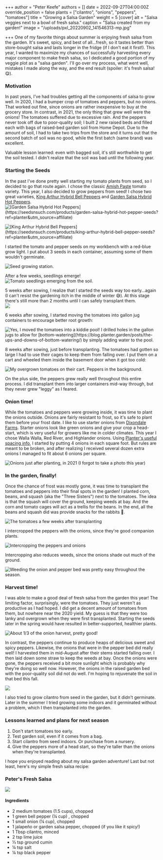+++
author = "Peter Keefe"
authors = []
date = 2022-09-27T04:00:00Z
override_position = false
plants = ["cilantro", "onions", "peppers", "tomatoes"]
title = "Growing a Salsa Garden"
weight = 5
[cover]
alt = "Salsa veggies next to a bowl of fresh salsa."
caption = "Salsa created from my garden!"
image = "/uploads/pxl_20220902_141546313-mp.jpg"

+++
One of my favorite things about summer is enjoying fresh salsa from the garden. It's sweet, spicy, and best of all...fresh, so it tastes better than store-bought salsa and lasts longer in the fridge (if I don't eat it first!). This year, I wanted to maximize my chances of successfully harvesting every major component to make fresh salsa, so I dedicated a good portion of my veggie plot as a "salsa garden". I'll go over my process, what went well, mistakes I made along the way, and the end result (spoiler: it's fresh salsa! 😋).

### Motivation

In past years, I've had troubles getting all the components of salsa to grow well. In 2020, I had a bumper crop of tomatoes and peppers, but no onions. That worked out fine, since onions are rather inexpensive to buy at the grocery store. In contrast, in 2021, the only thing that grew well were the onions! The tomatoes suffered due to excessive rain. And the peppers never took off due to poor-quality soil; I built 2 new raised beds and filled each with bags of raised-bed garden soil from Home Depot. Due to the amount of soil, I had to take two trips from the store and it turns out that the second batch of soil was no good, while the first batch (same brand) was excellent.

Valuable lesson learned: even with bagged soil, it's still worthwhile to get the soil tested. I didn't realize that the soil was bad until the following year.

### Starting the Seeds

In the past I've done pretty well starting my tomato plants from seed, so I decided to go that route again. I chose the classic [Amish Paste](https://seedsnsuch.com/products/amish-paste-tomato-seeds?ref=planter&utm_source=affiliate) tomato variety. This year, I also decided to grow peppers from seed! I chose two great varieties, [King Arthur Hybrid Bell Peppers](https://seedsnsuch.com/products/king-arthur-hybrid-bell-pepper-seeds?ref=planter&utm_source=affiliate) and [Garden Salsa Hybrid Hot Peppers](https://seedsnsuch.com/products/garden-salsa-hybrid-hot-pepper-seeds?ref=planter&utm_source=affiliate).  
![](/uploads/2_058aa936-8d96-43ef-9f1b-623eb1ae78bc_1390x1112.webp "[Garden Salsa Hybrid Hot Peppers](https://seedsnsuch.com/products/garden-salsa-hybrid-hot-pepper-seeds?ref=planter&utm_source=affiliate)")

![](/uploads/2_2639b7b8-1fb5-4714-a8c1-33c208d2473c_2400x1920.webp "[King Arthur Hybrid Bell Peppers](https://seedsnsuch.com/products/king-arthur-hybrid-bell-pepper-seeds?ref=planter&utm_source=affiliate)")

I started the tomato and pepper seeds on my workbench with a red-blue grow light. I put about 3 seeds in each container, assuming some of them wouldn't germinate.

![Seed growing station.](/uploads/pxl_20220219_203214629.jpg "My seed growing station. Pardon the mess 🛠")

After a few weeks, seedlings emerge!  
![Tomato seedlings emerging from the soil.](/uploads/pxl_20210222_132523734.jpg "Tomato seedlings emerging from the soil.")

5 weeks after sowing, I realize that I started the seeds way too early...again (I can't resist the gardening itch in the middle of winter 😅). At this stage there's still more than 2 months until I can safely transplant them.  
![](/uploads/pxl_20220324_134001524-mp.jpg)

6 weeks after sowing, I started moving the tomatoes into gallon jug containers to encourage better root growth:

![](/uploads/pxl_20220401_001050144-mp.jpg "Yes, I moved the tomatoes into a kiddie pool! I drilled holes in the gallon jugs to allow for [bottom-watering](https://blog.planter.garden/posts/the-ups-and-downs-of-bottom-watering/) by simply adding water to the pool.")

8 weeks after sowing, just before transplanting. The tomatoes had gotten so large I had to use their cages to keep them from falling over. I put them on a cart and wheeled them inside the basement door when it got too cold:

![](/uploads/pxl_20220423_211920695-mp-1.jpg "My overgrown tomatoes on their cart. Peppers in the background.")

On the plus side, the peppers grew really well throughout this entire process. I did transplant them into larger containers mid-way through, but they never grew "leggy" as I feared.

### Onion time!

While the tomatoes and peppers were growing inside, it was time to plant the onions outside. Onions are fairly resistant to frost, so it's safe to plant them before your frost date. I like to use starter onions from [Dixondale Farms](https://dixondalefarms.com/ "Dixondale Farms"). Starter onions look like green onions and give your crop a head-start, which is very useful for growers like me in colder climates. This year I chose Walla Walla, Red River, and Highlander onions. Using [Planter's useful spacing info](https://planter.garden/plants/onions), I started by putting 4 onions in each square foot. But rules are meant to be broken, and after realizing I received several dozen extra onions I managed to fit about 6 onions per square.

![](/uploads/pxl_20210312_213228876.jpg "Onions just after planting, in 2021 (I forgot to take a photo this year)")

### In the garden, finally!

Once the chance of frost was mostly gone, it was time to transplant the tomatoes and peppers into their final spots in the garden! I planted corn, beans, and squash (aka the "Three Sisters") next to the tomatoes. The idea is that the squash will cover the ground, keeping weeds at bay. And the corn and tomato cages will act as a trellis for the beans. In the end, all the beans and squash did was provide snacks for the rabbits 🐰.

![](/uploads/tomatoes.webp "The tomatoes a few weeks after transplanting")

I intercropped the peppers with the onions, since they're good companion plants.

![](/uploads/pxl_20220525_161004442-mp.jpg "Intercropping the peppers and onions")

Intercropping also reduces weeds, since the onions shade out much of the ground.

![](/uploads/weeding_onion_peppers.webp "Weeding the onion and pepper bed was pretty easy throughout the season.")

### Harvest time!

I was able to make a good deal of fresh salsa from the garden this year! The limiting factor, surprisingly, were the tomatoes. They just weren't as productive as I had hoped. I did get a decent amount of tomatoes from them, but nowhere near the 2020 yield. My guess is that they were too lanky and overgrown when they were first transplanted. Starting the seeds later in the spring would have resulted in better-supported, healthier plants. 

![](/uploads/pxl_20220927_184424090-mp.jpg "About 1/3 of the onion harvest, pretty good!")  
  
In contrast, the peppers continue to produce heaps of delicious sweet and spicy peppers. Likewise, the onions that were in the pepper bed did really well! I harvested them in mid-August after their stems started falling over. I then laid down some straw to keep the weeds at bay. Once the onions were gone, the peppers received a bit more sunlight which is probably why they're doing so well now. However, the onions in the raised garden bed with the poor-quality soil did not do well. I'm hoping to rejuvenate the soil in that bed this fall.

![](/uploads/pxl_20220811_124438136-mp.jpg)  
  
I also tried to grow cilantro from seed in the garden, but it didn't germinate. Later in the summer I tried growing some indoors and it germinated without a problem, which I then transplanted into the garden.

### Lessons learned and plans for next season

1. Don't start tomatoes too early.
2. Test garden soil, even if it comes from a bag.
3. Start cilantro from seed indoors. Or purchase from a nursery.
4. Give the peppers more of a head start, so they're taller than the onions when they're transplanted.

I hope you enjoyed reading about my salsa garden adventure! Last but not least, here's my simple fresh salsa recipe:

### Peter's Fresh Salsa

![](/uploads/pxl_20220902_140602807-mp.jpg)

#### Ingredients

* 2 medium tomatoes (1.5 cups), chopped
* 1 green bell pepper (¼ cup) , chopped
* 1 small onion (¼ cup), chopped
* 1 jalapeño or garden salsa pepper, chopped (if you like it spicy!)
* 1 Tbsp cilantro, minced
* 2 tsp lime juice
* ½ tsp ground cumin
* ¼ tsp salt
* ¼ tsp black pepper